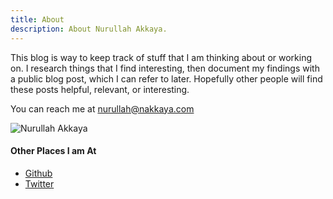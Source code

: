 ```yaml
---
title: About
description: About Nurullah Akkaya.
---
```


This blog is way to keep track of stuff that I am thinking about or
working on. I research things that I find interesting, then document my
findings with a public blog post, which I can refer to later. Hopefully
other people will find these posts helpful, relevant, or interesting.

You can reach me at [nurullah@nakkaya.com](mailto:nurullah@nakkaya.com
"nurullah@nakkaya.com")

![Nurullah Akkaya](/images/nurullahAkkaya.jpeg)

#### Other Places I am At

 - [Github](http://github.com/nakkaya)
 - [Twitter](http://twitter.com/nakkaya)
